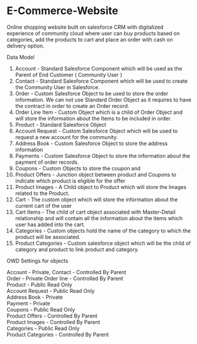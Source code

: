 # E-Commerce-Website
Online shopping website built on salesforce CRM with digitalized experience of community cloud where user can buy products based on categories, add the products to cart and place an order with cash on delivery option.

Data Model
1.	Account - Standard Salesforce Component which will be used as the Parent of End Customer ( Community User )
2.	Contact - Standard Salesforce Component which will be used to create the Community User in Salesforce.
3.	Order - Custom Salesforce Object to be used to store the order information. We can not use Standard Order Object as it requires to have the contract in order to create an Order record.
4.	Order Line Item - Custom Object which is a child of Order Object and will store the information about the Items to be included in order.
5.	Product - Standard Salesforce Object
6.	Account Request - Custom Salesforce Object which will be used to request a new account for the community.
7.	Address Book - Custom Salesforce Object to store the address information
8.	Payments - Custom Salesforce Object to store the information about the payment of order records.
9.	Coupons - Custom Objects to store the coupon and 
10.	Product Offers - Junction object between product and Coupons to indicate which product is eligible for the offer
11.	Product Images - A Child object to Product which will store the Images related to the Product.
12.	Cart - The custom object which will store the information about the current cart of the user
13.	Cart Items - The child of cart object associated with Master-Detail relationship and will contain all the information about the items which user has added into the cart.
14.	Categories - Custom objects hold the name of the category to which the product will be associated.
15.	Product Categories - Custom salesforce object which will be the child of category and product to link product and category.

OWD Settings for objects

Account - Private, Contact - Controlled By Parent	
Order - Private	
Order line - Controlled By Parent	
Product - Public Read Only	
Account Request - Public Read Only	
Address Book - Private	
Payment - Private	
Coupons - Public Read Only	
Product Offers - Controlled By Parent	
Product Images - Controlled By Parent	
Categories - Public Read Only	
Product Categories - Controlled By Parent	
